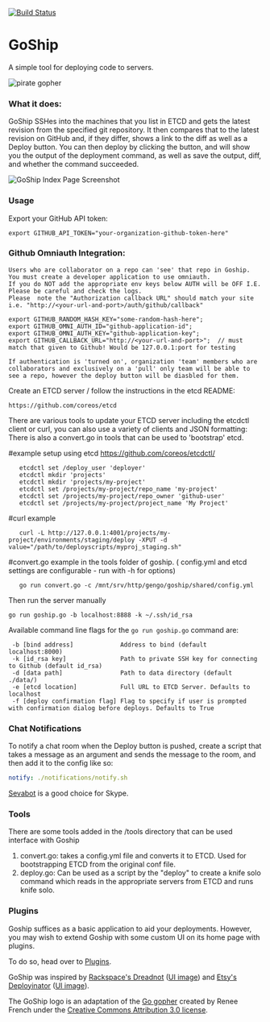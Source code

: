 [![Build Status](https://travis-ci.org/gengo/goship.svg?branch=master)](https://travis-ci.org/gengo/goship)

# GoShip

A simple tool for deploying code to servers.

![pirate gopher](https://cloud.githubusercontent.com/assets/3772659/8693461/3c5f74a8-2b12-11e5-9a27-ff4421589df6.png)

### What it does:

GoShip SSHes into the machines that you list in ETCD and gets the latest revision from the specified git repository. It then compares that to the latest revision on GitHub and, if they differ, shows a link to the diff as well as a Deploy button. You can then deploy by clicking the button, and will show you the output of the deployment command, as well as save the output, diff, and whether the command succeeded.

![GoShip Index Page Screenshot](https://cloud.githubusercontent.com/assets/3772659/8693471/55ec2592-2b12-11e5-965f-8e572309c945.png)

### Usage

Export your GitHub API token:

    export GITHUB_API_TOKEN="your-organization-github-token-here"

### Github Omniauth Integration:

    Users who are collaborator on a repo can 'see' that repo in Goship.
    You must create a developer application to use omniauth.
    If you do NOT add the appropriate env keys below AUTH will be OFF I.E. Please be careful and check the logs.
    Please  note the "Authorization callback URL" should match your site i.e. "http://<your-url-and-port>/auth/github/callback"

    export GITHUB_RANDOM_HASH_KEY="some-random-hash-here";
    export GITHUB_OMNI_AUTH_ID="github-application-id";
    export GITHUB_OMNI_AUTH_KEY="github-application-key";
    export GITHUB_CALLBACK_URL="http://<your-url-and-port>";  // must match that given to Github! Would be 127.0.0.1:port for testing

    If authentication is 'turned on', organization 'team' members who are collaborators and exclusively on a 'pull' only team will be able to see a repo, however the deploy button will be diasbled for them.

Create an ETCD server / follow the instructions in the etcd README:

    https://github.com/coreos/etcd


There are various tools to update your ETCD server including the etcdctl client or curl, you can also use a variety of clients and JSON formatting:
There is also a convert.go in tools that can be used to 'bootstrap' etcd.


   #example setup using etcd
   https://github.com/coreos/etcdctl/

```
   etcdctl set /deploy_user 'deployer'
   etcdctl mkdir 'projects'
   etcdctl mkdir 'projects/my-project'
   etcdctl set /projects/my-project/repo_name 'my-project'
   etcdctl set /projects/my-project/repo_owner 'github-user'
   etcdctl set /projects/my-project/project_name 'My Project'
```

   #curl example

```
   curl -L http://127.0.0.1:4001/projects/my-project/environments/staging/deploy -XPUT -d value="/path/to/deployscripts/myproj_staging.sh"
```

   #convert.go example in the tools folder of goship. ( config.yml and etcd settings are configurable - run with -h for options)

```
   go run convert.go -c /mnt/srv/http/gengo/goship/shared/config.yml 
```
   
Then run the server manually

```shell
go run goship.go -b localhost:8888 -k ~/.ssh/id_rsa
```

Available command line flags for the `go run goship.go` command are:

```
 -b [bind address]             Address to bind (default localhost:8000)
 -k [id_rsa key]               Path to private SSH key for connecting to Github (default id_rsa)
 -d [data path]                Path to data directory (default ./data/)
 -e [etcd location]            Full URL to ETCD Server. Defaults to localhost
 -f [deploy confirmation flag] Flag to specify if user is prompted with confirmation dialog before deploys. Defaults to True
```

### Chat Notifications
To notify a chat room when the Deploy button is pushed, create a script that takes a message as an argument and sends the message to the room, and then add it to the config like so:

```yaml
notify: ./notifications/notify.sh
```

[Sevabot](http://sevabot-skype-bot.readthedocs.org/en/latest/) is a good choice for Skype.

### Tools 

There are some tools added in the /tools directory that can be used interface with Goship
1) convert.go: takes a config.yml  file and converts it to ETCD. Used for bootstrapping ETCD from the original
conf file. 
2) deploy.go:  Can be used as a script by the "deploy" to create a knife solo command which reads in the appropriate servers from ETCD and runs knife solo.

### Plugins

Goship suffices as a basic application to aid your deployments. However, you may wish to extend Goship with some custom UI on its home page with plugins.

To do so, head over to [Plugins](plugins).

GoShip was inspired by [Rackspace's Dreadnot](https://github.com/racker/dreadnot) ([UI image](http://c179631.r31.cf0.rackcdn.com/dreadnot-overview.png)) and [Etsy's Deployinator](https://github.com/etsy/deployinator/) ([UI image](http://farm5.staticflickr.com/4065/4620552264_9e0fdf634d_b.jpg)).

The GoShip logo is an adaptation of the [Go gopher](http://blog.golang.org/gopher) created by Renee French under the [Creative Commons Attribution 3.0 license](https://creativecommons.org/licenses/by/3.0/).
